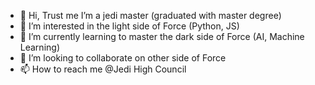 - 👋 Hi, Trust me I’m a jedi master (graduated with master degree)
- 👀 I’m interested in the light side of Force (Python, JS)
- 🌱 I’m currently learning to master the dark side of Force (AI, Machine Learning)
- 💞️ I’m looking to collaborate on other side of Force
- 📫 How to reach me @Jedi High Council

<!---
iamjedimaster/iamjedimaster is a ✨ special ✨ repository because its `README.md` (this file) appears on your GitHub profile.
You can click the Preview link to take a look at your changes.
--->
